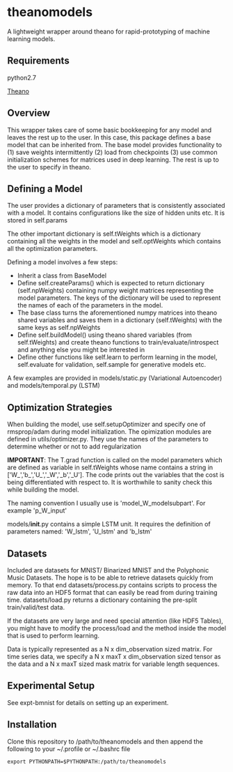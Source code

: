# theanomodels
A lightweight wrapper around theano for rapid-prototyping of machine learning models. 

## Requirements
python2.7

[Theano](https://github.com/Theano/Theano)

## Overview
This wrapper takes care of some basic bookkeeping 
for any model and leaves the rest up to the user. In this case, 
this package defines a base model that can be inherited from. The
base model provides functionality to (1) save weights
intermittently (2) load from checkpoints (3) use common initialization schemes 
for matrices used in deep learning. The rest is up to the user to specify in theano.

## Defining a Model

The user provides a dictionary of parameters that is consistently associated
with a model. It contains configurations like the size of hidden units etc. 
It is stored in self.params

The other important dictionary is self.tWeights which is a dictionary containing all the weights in the model
and self.optWeights which contains all the optimization parameters.

Defining a model involves a few steps: 

- Inherit a class from BaseModel 
- Define self.createParams() which is expected to return dictionary (self.npWeights) containing numpy weight matrices representing the model parameters. The keys of the dictionary will be used to represent the names of each of the parameters in the model.
- The base class turns the aforementioned numpy matrices into theano shared variables and saves them in a dictionary (self.tWeights) with the same keys as self.npWeights
- Define self.buildModel() using theano shared variables (from self.tWeights) and create theano functions to train/evaluate/introspect and anything else you might be interested in
- Define other functions like self.learn to perform learning in the model, self.evaluate for validation, self.sample for generative models etc.

A few examples are provided in models/static.py (Variational Autoencoder) and models/temporal.py (LSTM)

## Optimization Strategies

When building the model, use self.setupOptimizer and specify one of rmsprop/adam during model initialization.
The opimization modules are defined in utils/optimizer.py. They use the names of the parameters to determine
whether or not to add regularization

**IMPORTANT**: The T.grad function is called on the model parameters which are defined as variable in self.tWeights whose name
contains a string in ['W_','b_','U_','_W','_b','_U']. The code prints out the variables that the cost is
being differentiated with respect to. It is worthwhile to sanity check this while building the model.

The naming convention I usually use is 
'model_W_modelsubpart'. For example 'p_W_input' 


models/__init__.py contains a simple LSTM unit.
It requires the definition of parameters named: 'W_lstm', 'U_lstm' and 'b_lstm'

## Datasets
Included are datasets for MNIST/ Binarized MNIST and the Polyphonic Music Datasets.
The hope is to be able to retrieve datasets quickly from memory. To that end datasets/process.py
contains scripts to process the raw data into an HDF5 format that can easily be read from
during training time. datasets/load.py returns a dictionary containing the pre-split train/valid/test data.

If the datasets are very large and need special attention (like HDF5 Tables), you might have to modify
the process/load and the method inside the model that is used to perform learning. 

Data is typically represented as a N x dim_observation sized matrix. For time series data,
we specify a N x maxT x dim_observation sized tensor as the data and a N x maxT sized mask matrix for variable
length sequences. 

## Experimental Setup
See expt-bmnist for details on setting up an experiment. 

## Installation
Clone this repository to /path/to/theanomodels and then append the following to your ~/.profile or ~/.bashrc file
```
export PYTHONPATH=$PYTHONPATH:/path/to/theanomodels
```
